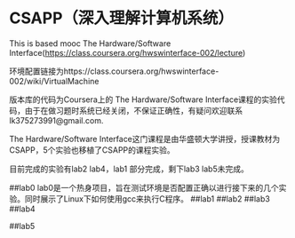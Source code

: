 # CSAPP（深入理解计算机系统）
This is based mooc The Hardware/Software Interface(https://class.coursera.org/hwswinterface-002/lecture)
  <p>环境配置链接为https://class.coursera.org/hwswinterface-002/wiki/VirtualMachine
  <p>版本库的代码为Coursera上的 The Hardware/Software  Interface课程的实验代码，由于在做习题时系统已经关闭，不保证正确性，有疑问欢迎联系lk375273991@gmail.com.
  <p>The Hardware/Software Interface这门课程是由华盛顿大学讲授，授课教材为CSAPP，5个实验也移植了CSAPP的课程实验。
  <p>目前完成的实验有lab2 lab4，lab1 部分完成，剩下lab3 lab5未完成。

##lab0
lab0是一个热身项目，旨在测试环境是否配置正确以进行接下来的几个实验。同时展示了Linux下如何使用gcc来执行C程序。
##lab1
##lab2
##lab3
##lab4

##lab5
